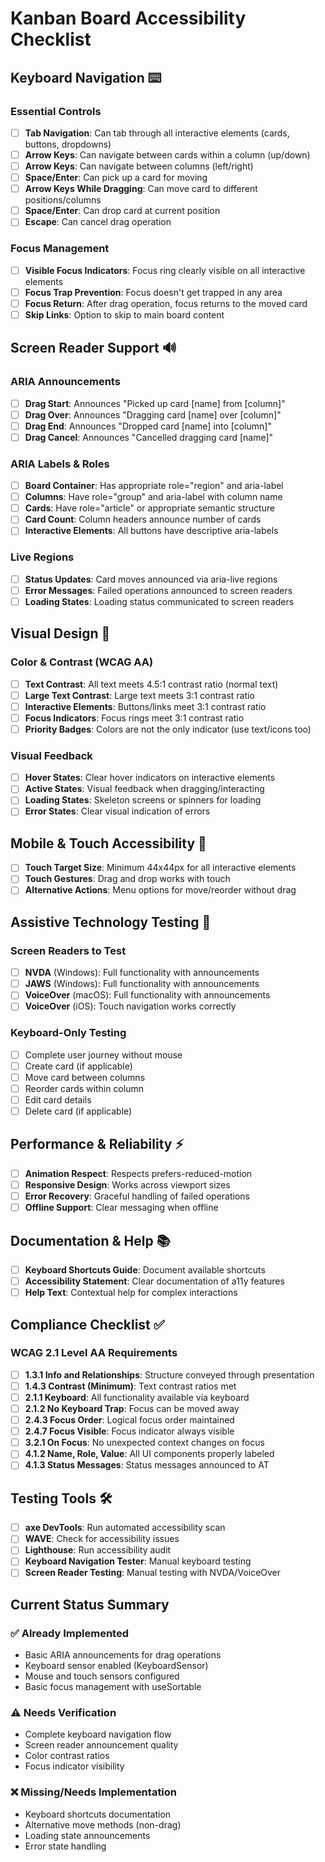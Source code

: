 # Kanban Board Accessibility Checklist

## Keyboard Navigation ⌨️

### Essential Controls
- [ ] **Tab Navigation**: Can tab through all interactive elements (cards, buttons, dropdowns)
- [ ] **Arrow Keys**: Can navigate between cards within a column (up/down)
- [ ] **Arrow Keys**: Can navigate between columns (left/right)
- [ ] **Space/Enter**: Can pick up a card for moving
- [ ] **Arrow Keys While Dragging**: Can move card to different positions/columns
- [ ] **Space/Enter**: Can drop card at current position
- [ ] **Escape**: Can cancel drag operation

### Focus Management
- [ ] **Visible Focus Indicators**: Focus ring clearly visible on all interactive elements
- [ ] **Focus Trap Prevention**: Focus doesn't get trapped in any area
- [ ] **Focus Return**: After drag operation, focus returns to the moved card
- [ ] **Skip Links**: Option to skip to main board content

## Screen Reader Support 🔊

### ARIA Announcements
- [ ] **Drag Start**: Announces "Picked up card [name] from [column]"
- [ ] **Drag Over**: Announces "Dragging card [name] over [column]"
- [ ] **Drag End**: Announces "Dropped card [name] into [column]"
- [ ] **Drag Cancel**: Announces "Cancelled dragging card [name]"

### ARIA Labels & Roles
- [ ] **Board Container**: Has appropriate role="region" and aria-label
- [ ] **Columns**: Have role="group" and aria-label with column name
- [ ] **Cards**: Have role="article" or appropriate semantic structure
- [ ] **Card Count**: Column headers announce number of cards
- [ ] **Interactive Elements**: All buttons have descriptive aria-labels

### Live Regions
- [ ] **Status Updates**: Card moves announced via aria-live regions
- [ ] **Error Messages**: Failed operations announced to screen readers
- [ ] **Loading States**: Loading status communicated to screen readers

## Visual Design 🎨

### Color & Contrast (WCAG AA)
- [ ] **Text Contrast**: All text meets 4.5:1 contrast ratio (normal text)
- [ ] **Large Text Contrast**: Large text meets 3:1 contrast ratio
- [ ] **Interactive Elements**: Buttons/links meet 3:1 contrast ratio
- [ ] **Focus Indicators**: Focus rings meet 3:1 contrast ratio
- [ ] **Priority Badges**: Colors are not the only indicator (use text/icons too)

### Visual Feedback
- [ ] **Hover States**: Clear hover indicators on interactive elements
- [ ] **Active States**: Visual feedback when dragging/interacting
- [ ] **Loading States**: Skeleton screens or spinners for loading
- [ ] **Error States**: Clear visual indication of errors

## Mobile & Touch Accessibility 📱

- [ ] **Touch Target Size**: Minimum 44x44px for all interactive elements
- [ ] **Touch Gestures**: Drag and drop works with touch
- [ ] **Alternative Actions**: Menu options for move/reorder without drag

## Assistive Technology Testing 🧪

### Screen Readers to Test
- [ ] **NVDA** (Windows): Full functionality with announcements
- [ ] **JAWS** (Windows): Full functionality with announcements
- [ ] **VoiceOver** (macOS): Full functionality with announcements
- [ ] **VoiceOver** (iOS): Touch navigation works correctly

### Keyboard-Only Testing
- [ ] Complete user journey without mouse
- [ ] Create card (if applicable)
- [ ] Move card between columns
- [ ] Reorder cards within column
- [ ] Edit card details
- [ ] Delete card (if applicable)

## Performance & Reliability ⚡

- [ ] **Animation Respect**: Respects prefers-reduced-motion
- [ ] **Responsive Design**: Works across viewport sizes
- [ ] **Error Recovery**: Graceful handling of failed operations
- [ ] **Offline Support**: Clear messaging when offline

## Documentation & Help 📚

- [ ] **Keyboard Shortcuts Guide**: Document available shortcuts
- [ ] **Accessibility Statement**: Clear documentation of a11y features
- [ ] **Help Text**: Contextual help for complex interactions

## Compliance Checklist ✅

### WCAG 2.1 Level AA Requirements
- [ ] **1.3.1 Info and Relationships**: Structure conveyed through presentation
- [ ] **1.4.3 Contrast (Minimum)**: Text contrast ratios met
- [ ] **2.1.1 Keyboard**: All functionality available via keyboard
- [ ] **2.1.2 No Keyboard Trap**: Focus can be moved away
- [ ] **2.4.3 Focus Order**: Logical focus order maintained
- [ ] **2.4.7 Focus Visible**: Focus indicator always visible
- [ ] **3.2.1 On Focus**: No unexpected context changes on focus
- [ ] **4.1.2 Name, Role, Value**: All UI components properly labeled
- [ ] **4.1.3 Status Messages**: Status messages announced to AT

## Testing Tools 🛠️

- [ ] **axe DevTools**: Run automated accessibility scan
- [ ] **WAVE**: Check for accessibility issues
- [ ] **Lighthouse**: Run accessibility audit
- [ ] **Keyboard Navigation Tester**: Manual keyboard testing
- [ ] **Screen Reader Testing**: Manual testing with NVDA/VoiceOver

## Current Status Summary

### ✅ Already Implemented
- Basic ARIA announcements for drag operations
- Keyboard sensor enabled (KeyboardSensor)
- Mouse and touch sensors configured
- Basic focus management with useSortable

### ⚠️ Needs Verification
- Complete keyboard navigation flow
- Screen reader announcement quality
- Color contrast ratios
- Focus indicator visibility

### ❌ Missing/Needs Implementation
- Keyboard shortcuts documentation
- Alternative move methods (non-drag)
- Loading state announcements
- Error state handling